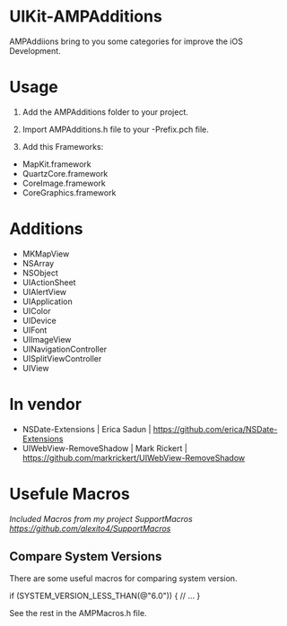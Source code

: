 # UIKit-AMPAdditions

AMPAddiions bring to you some categories for improve the iOS Development.

# Usage

1. Add the AMPAdditions folder to your project.

2. Import AMPAdditions.h file to your -Prefix.pch file.

3. Add this Frameworks:

- MapKit.framework
- QuartzCore.framework
- CoreImage.framework
- CoreGraphics.framework

# Additions

- MKMapView
- NSArray
- NSObject
- UIActionSheet
- UIAlertView
- UIApplication
- UIColor
- UIDevice
- UIFont
- UIImageView
- UINavigationController
- UISplitViewController
- UIView


# In vendor

- NSDate-Extensions | Erica Sadun | https://github.com/erica/NSDate-Extensions
- UIWebView-RemoveShadow | Mark Rickert | https://github.com/markrickert/UIWebView-RemoveShadow


# Usefule Macros
*Included Macros from my project SupportMacros https://github.com/alexito4/SupportMacros*

## Compare System Versions
There are some useful macros for comparing system version.

if (SYSTEM_VERSION_LESS_THAN(@"6.0")) {
    // ...
}

See the rest in the AMPMacros.h file.
